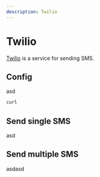 ```yaml
---
description: Twilio
---
```


# Twilio

[Twilio](twilio.com) is a service for sending SMS.

## Config

asd

```sh
curl
```

## Send single SMS

asd


## Send multiple SMS

asdasd